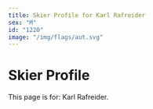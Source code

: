 ```yaml
---
title: Skier Profile for Karl Rafreider
sex: "M"
id: "1220"
image: "/img/flags/aut.svg" 
---
```


# Skier Profile

This page is for: Karl Rafreider.
    